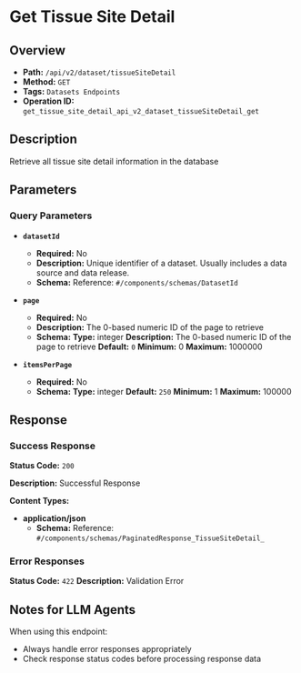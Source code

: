 # Get Tissue Site Detail

## Overview
- **Path:** `/api/v2/dataset/tissueSiteDetail`
- **Method:** `GET`
- **Tags:** `Datasets Endpoints`
- **Operation ID:** `get_tissue_site_detail_api_v2_dataset_tissueSiteDetail_get`

## Description
Retrieve all tissue site detail information in the database

## Parameters

### Query Parameters

- **`datasetId`**
  - **Required:** No
  - **Description:** Unique identifier of a dataset. Usually includes a data source and data release.
  - **Schema:** Reference: `#/components/schemas/DatasetId`

- **`page`**
  - **Required:** No
  - **Description:** The 0-based numeric ID of the page to retrieve
  - **Schema:** **Type:** integer
**Description:** The 0-based numeric ID of the page to retrieve
**Default:** `0`
**Minimum:** 0
**Maximum:** 1000000

- **`itemsPerPage`**
  - **Required:** No
  - **Schema:** **Type:** integer
**Default:** `250`
**Minimum:** 1
**Maximum:** 100000

## Response

### Success Response
**Status Code:** `200`

**Description:** Successful Response

**Content Types:**
- **application/json**
  - **Schema:** Reference: `#/components/schemas/PaginatedResponse_TissueSiteDetail_`

### Error Responses

**Status Code:** `422`
**Description:** Validation Error

## Notes for LLM Agents

When using this endpoint:
- Always handle error responses appropriately
- Check response status codes before processing response data
